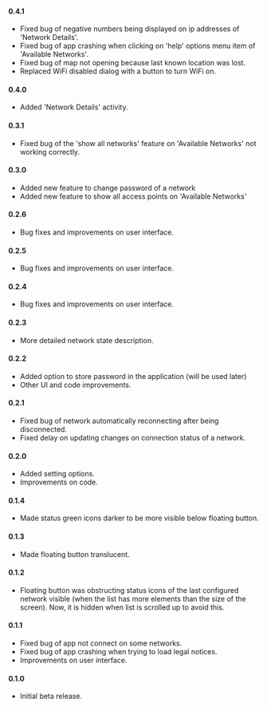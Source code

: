 #### **0.4.1**
- Fixed bug of negative numbers being displayed on ip addresses of 'Network Details'.
- Fixed bug of app crashing when clicking on 'help' options menu item of 'Available Networks'.
- Fixed bug of map not opening because last known location was lost.
- Replaced WiFi disabled dialog with a button to turn WiFi on.

#### **0.4.0**
- Added 'Network Details' activity.

#### **0.3.1**
- Fixed bug of the 'show all networks' feature on 'Available Networks' not working correctly.

#### **0.3.0**
- Added new feature to change password of a network
- Added new feature to show all access points on 'Available Networks'

#### **0.2.6**
- Bug fixes and improvements on user interface.

#### **0.2.5**
- Bug fixes and improvements on user interface.

#### **0.2.4**
- Bug fixes and improvements on user interface.

#### **0.2.3**
- More detailed network state description.

#### **0.2.2**
- Added option to store password in the application (will be used later)
- Other UI and code improvements.

#### **0.2.1**
- Fixed bug of network automatically reconnecting after being disconnected.
- Fixed delay on updating changes on connection status of a network.

#### **0.2.0**
- Added setting options.
- Improvements on code.

#### **0.1.4**
- Made status green icons darker to be more visible below floating button.

#### **0.1.3**
- Made floating button translucent.

#### **0.1.2**
- Floating button was obstructing status icons of the last configured network visible
(when the list has more elements than the size of the screen).
Now, it is hidden when list is scrolled up to avoid this.

#### **0.1.1**
- Fixed bug of app not connect on some networks.
- Fixed bug of app crashing when trying to load legal notices.
- Improvements on user interface.

#### **0.1.0**
- Initial beta release.
